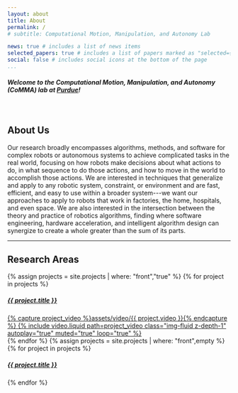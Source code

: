 ```yaml
---
layout: about
title: About
permalink: /
# subtitle: Computational Motion, Manipulation, and Autonomy Lab

news: true # includes a list of news items
selected_papers: true # includes a list of papers marked as "selected={true}"
social: false # includes social icons at the bottom of the page
...
```


<p>
<h5>
Welcome to the <b class="highlight">Co</b>mputational <b class="highlight">M</b>otion, <b class="highlight">M</b>anipulation, and <b class="highlight">A</b>utonomy (CoMMA) lab at <a href="https://www.purdue.edu/">Purdue</a>!
</h5>
</p>

<br>

## About Us

Our research broadly encompasses algorithms, methods, and software for complex robots or autonomous systems to achieve complicated tasks in the real world, focusing on how robots make decisions about what actions to do, in what sequence to do those actions, and how to move in the world to accomplish those actions.
We are interested in techniques that generalize and apply to any robotic system, constraint, or environment and are fast, efficient, and easy to use within a broader system---we want our approaches to apply to robots that work in factories, the home, hospitals, and even space.
We are also interested in the intersection between the theory and practice of robotics algorithms, finding where software engineering, hardware acceleration, and intelligent algorithm design can synergize to create a whole greater than the sum of its parts.

<hr/>
<h2>Research Areas</h2>
<p>
<div class="row">
{% assign projects = site.projects | where: "front","true" %}
{% for project in projects %}
    <div class="col-sm-4 col-md-4 tight-col">
    <div class="card hoverable">
    <div class="card-body">
        <a href="{{ project.url }}">
        <h5 class="card-title">{{ project.title }}</h5>
        {% capture project_video %}assets/video/{{ project.video }}{% endcapture %}
        {% include video.liquid path=project_video class="img-fluid z-depth-1" autoplay="true" muted="true" loop="true" %}
        </a>
    </div>
    </div>
    </div>
{% endfor %}
{% assign projects = site.projects | where: "front",empty %}
{% for project in projects %}
    <div class="col-sm-4 col-md-4 tight-col">
    <div class="card hoverable">
    <div class="card-body">
        <a href="{{ project.url }}">
        <h5 class="card-title">{{ project.title }}</h5>
        </a>
    </div>
    </div>
    </div>
{% endfor %}
</div>
</p>
<br/>

